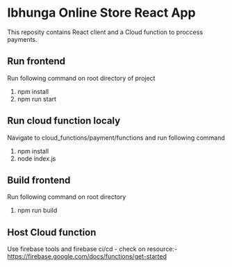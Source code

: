 # Ibhunga Online Store React App

This reposity contains React client and a Cloud function to proccess payments.


## Run frontend
Run following command on root directory of project

1. npm install
2. npm run start

## Run cloud function localy
Navigate to cloud_functions/payment/functions and run following command

1. npm install
2. node index.js

## Build frontend
Run following command on root directory
1. npm run build

## Host Cloud function
Use firebase tools and firebase ci/cd - check on resource:- https://firebase.google.com/docs/functions/get-started
